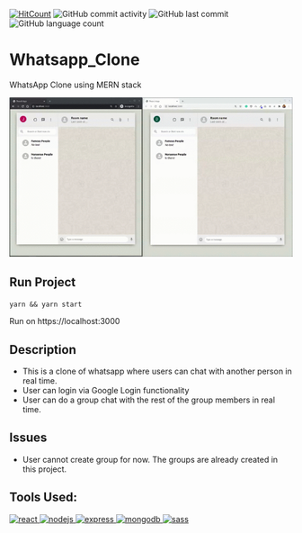 [![HitCount](http://hits.dwyl.com/ammarjussa/Whatsapp_Clone.svg)](http://hits.dwyl.com/ammarjussa/Whatsapp_Clone) ![GitHub commit activity](https://img.shields.io/github/commit-activity/m/ammarjussa/Whatsapp_Clone) ![GitHub last commit](https://img.shields.io/github/last-commit/ammarjussa/Whatsapp_Clone) ![GitHub language count](https://img.shields.io/github/languages/count/ammarjussa/Whatsapp_Clone)

# Whatsapp_Clone
WhatsApp Clone using MERN stack

![Whatsapp Demo](https://github.com/ammarjussa/Whatsapp_Clone/blob/master/whatsapp_demo.gif)

## Run Project

`yarn && yarn start`

Run on https://localhost:3000

## Description

- This is a clone of whatsapp where users can chat with another person in real time.
- User can login via Google Login functionality
- User can do a group chat with the rest of the group members in real time.

## Issues

- User cannot create group for now. The groups are already created in this project.

## Tools Used:

<a href="https://reactjs.org/" target="_blank"> <img src="https://devicons.github.io/devicon/devicon.git/icons/react/react-original-wordmark.svg" alt="react" width="40" height="40"/> </a> <a href="https://nodejs.org" target="_blank"> <img src="https://devicons.github.io/devicon/devicon.git/icons/nodejs/nodejs-original-wordmark.svg" alt="nodejs" width="40" height="40"/> </a>  <a href="https://expressjs.com" target="_blank"> <img src="https://devicons.github.io/devicon/devicon.git/icons/express/express-original-wordmark.svg" alt="express" width="40" height="40"/> </a> <a href="https://www.mongodb.com/" target="_blank"> <img src="https://devicons.github.io/devicon/devicon.git/icons/mongodb/mongodb-original-wordmark.svg" alt="mongodb" width="40" height="40"/> </a>  <a href="https://sass-lang.com" target="_blank"> <img src="https://devicons.github.io/devicon/devicon.git/icons/sass/sass-original.svg" alt="sass" width="40" height="40"/> </a>
